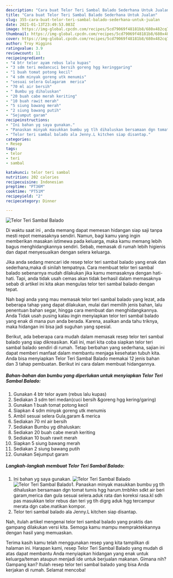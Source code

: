 ```yaml
---
description: "Cara buat Telor Teri Sambal Balado Sederhana Untuk Jualan"
title: "Cara buat Telor Teri Sambal Balado Sederhana Untuk Jualan"
slug: 355-cara-buat-telor-teri-sambal-balado-sederhana-untuk-jualan
date: 2021-01-13T23:49:53.083Z
image: https://img-global.cpcdn.com/recipes/5cd79069f48181b8/680x482cq70/telor-teri-sambal-balado-foto-resep-utama.jpg
thumbnail: https://img-global.cpcdn.com/recipes/5cd79069f48181b8/680x482cq70/telor-teri-sambal-balado-foto-resep-utama.jpg
cover: https://img-global.cpcdn.com/recipes/5cd79069f48181b8/680x482cq70/telor-teri-sambal-balado-foto-resep-utama.jpg
author: Troy Higgins
ratingvalue: 3.9
reviewcount: 11
recipeingredient:
- "4 btr telor ayam rebus lalu kupas"
- "3 sdm teri medancuci bersih goreng hgg keringgaring"
- "1 buah tomat potong kecil"
- "4 sdm minyak goreng utk menumis"
- "sesuai selera Gulagaram  merica"
- "70 ml air bersih"
- " Bumbu yg dihaluskan"
- "20 buah cabe merah keriting"
- "10 buah rawit merah"
- "5 siung bawang merah"
- "2 siung bawang putih"
- "Sejumput garam"
recipeinstructions:
- "Ini bahan yg saya gunakan."
- "Panaskan minyak masukkan bumbu yg tlh dihaluskan bersamaan dgn tomat tumis hgg harum.tmbhkn sdkt air beri garam,merica dan gula sesuai selera.aduk rata dan koreksi rasa.kl sdh pas masukkan telor rebus dan teri yg tlh digrg aduk hgg tercampur merata dgn cabe.matikan kompor."
- "Telor teri sambal balado ala Jenny.L kitchen siap disantap."
categories:
- Resep
tags:
- telor
- teri
- sambal

katakunci: telor teri sambal 
nutrition: 202 calories
recipecuisine: Indonesian
preptime: "PT36M"
cooktime: "PT51M"
recipeyield: "2"
recipecategory: Dinner

---
```



![Telor Teri Sambal Balado](https://img-global.cpcdn.com/recipes/5cd79069f48181b8/680x482cq70/telor-teri-sambal-balado-foto-resep-utama.jpg)

Di waktu  saat ini , anda memang dapat memesan hidangan siap saji tanpa mesti repot memasaknya sendiri. Namun, bagi kamu yang ingin memberikan masakan istimewa pada keluarga, maka kamu memang lebih bagus menghidangkannya sendiri. Sebab, memasak di rumah lebih higienis dan dapat menyesuaikan dengan selera keluarga.

Jika anda sedang mencari ide resep telor teri sambal balado yang enak dan sederhana,maka di sinilah tempatnya. Cara membuat telor teri sambal balado  sebenarnya mudah dilakukan jika kamu memasaknya dengan hati-hati. Tapi, anda tidak usah cemas akan tidak berhasil dalam memasaknya 
sebab di artikel ini kita akan mengulas telor teri sambal balado dengan tepat.  



Nah bagi anda yang mau memasak telor teri sambal balado yang lezat, ada beberapa tahap yang dapat dilakukan, mulai dari memilih jenis bahan, lalu penentuan bahan segar, hingga cara membuat dan menghidangkannya. Anda Tidak usah pusing kalau ingin menyiapkan telor teri sambal balado yang enak di mana pun anda berada. Karena, asalkan anda  tahu triknya, maka hidangan ini bisa jadi suguhan yang spesial.

Berikut, ada beberapa cara mudah dalam memasak resep telor teri sambal balado yang siap dikreasikan. Kali ini, mari kita coba siapkan telor teri sambal balado sendiri di rumah. Tetap berbahan yang sederhana, sajian ini dapat memberi manfaat dalam membantu menjaga kesehatan tubuh kita. Anda bisa menyiapkan Telor Teri Sambal Balado memakai 12 jenis bahan dan 3 tahap pembuatan. Berikut ini cara dalam membuat hidangannya.

<!--inarticleads1-->

##### Bahan-bahan dan bumbu yang diperlukan untuk menyiapkan Telor Teri Sambal Balado:

1. Gunakan 4 btr telor ayam (rebus lalu kupas)
1. Sediakan 3 sdm teri medan(cuci bersih &amp;goreng hgg kering/garing)
1. Gunakan 1 buah tomat potong kecil
1. Siapkan 4 sdm minyak goreng utk menumis
1. Ambil sesuai selera Gula,garam &amp; merica
1. Sediakan 70 ml air bersih
1. Sediakan  Bumbu yg dihaluskan:
1. Sediakan 20 buah cabe merah keriting
1. Sediakan 10 buah rawit merah
1. Siapkan 5 siung bawang merah
1. Sediakan 2 siung bawang putih
1. Gunakan Sejumput garam




<!--inarticleads2-->

##### Langkah-langkah membuat Telor Teri Sambal Balado:

1. Ini bahan yg saya gunakan.
<img src="https://img-global.cpcdn.com/steps/b10411546415323f/160x128cq70/telor-teri-sambal-balado-langkah-memasak-1-foto.jpg" alt="Telor Teri Sambal Balado"><img src="https://img-global.cpcdn.com/steps/a9d629af0089e2d8/160x128cq70/telor-teri-sambal-balado-langkah-memasak-1-foto.jpg" alt="Telor Teri Sambal Balado">1. Panaskan minyak masukkan bumbu yg tlh dihaluskan bersamaan dgn tomat tumis hgg harum.tmbhkn sdkt air beri garam,merica dan gula sesuai selera.aduk rata dan koreksi rasa.kl sdh pas masukkan telor rebus dan teri yg tlh digrg aduk hgg tercampur merata dgn cabe.matikan kompor.
1. Telor teri sambal balado ala Jenny.L kitchen siap disantap.




Nah, itulah artikel mengenai  telor teri sambal balado  yang praktis dan gampang dilakukan versi kita. Semoga kamu mampu mempraktekkannya dengan hasil yang memuaskan. 

Terima kasih kamu telah menggunakan resep yang kita tampilkan di halaman ini. Harapan kami, resep  Telor Teri Sambal Balado yang mudah di atas dapat membantu Anda menyiapkan hidangan yang enak untuk keluarga/teman ataupun menjadi ide untuk berjualan makanan. Gimana nih? Gampang kan? Itulah resep telor teri sambal balado yang bisa Anda kerjakan di rumah. Selamat mencoba!

